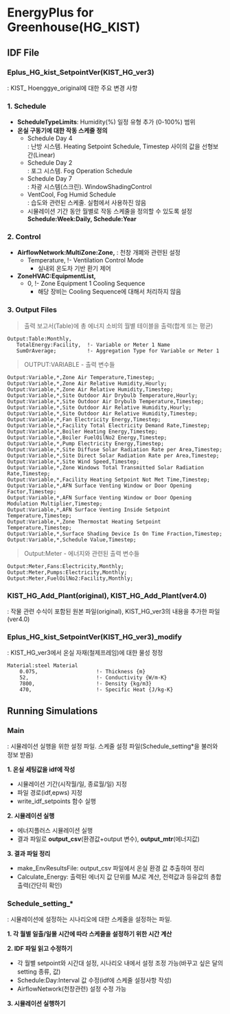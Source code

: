 # EnergyPlus for Greenhouse(HG_KIST)

## IDF File
### Eplus_HG_kist_SetpointVer(KIST_HG_ver3)
: KIST_ Hoenggye_original에 대한 주요 변경 사항

### **1. Schedule**
- **ScheduleTypeLimits**: Humidity(%) 일정 유형 추가 (0-100%) 범위  
- **온실 구동기에 대한 작동 스케줄 정의**
    - Schedule Day 4  
    : 난방 시스템. Heating Setpoint Schedule, Timestep 사이의 값을 선형보간(Linear)
    - Schedule Day 2  
    : 포그 시스템. Fog Operation Schedule
    - Schedule Day 7  
    : 차광 시스템(스크린). WindowShadingControl
    - VentCool, Fog Humid Schedule  
    : 습도와 관련된 스케줄. 실험에서 사용하진 않음
    - 시뮬레이션 기간 동안 월별로 작동 스케줄을 정의할 수 있도록 설정 **Schedule:Week:Daily, Schedule:Year**

### **2. Control**  

- **AirflowNetwork:MultiZone:Zone,** : 천창 개폐와 관련된 설정  
    - Temperature,  !- Ventilation Control Mode
        - 실내외 온도차 기반 환기 제어
- **ZoneHVAC:EquipmentList,**
    - 0,   !- Zone Equipment 1 Cooling Sequence  
        - 해당 장비는 Cooling Sequence에 대해서 처리하지 않음

### **3. Output Files**  
> 출력 보고서(Table)에 총 에너지 소비의 월별 테이블을 출력(합계 또는 평균)

    Output:Table:Monthly,
       TotalEnergy:Facility,  !- Variable or Meter 1 Name
       SumOrAverage;          !- Aggregation Type for Variable or Meter 1

> OUTPUT:VARIABLE - 출력 변수들

    Output:Variable,*,Zone Air Temperature,Timestep;
    Output:Variable,*,Zone Air Relative Humidity,Hourly;
    Output:Variable,*,Zone Air Relative Humidity,Timestep;
    Output:Variable,*,Site Outdoor Air Drybulb Temperature,Hourly;
    Output:Variable,*,Site Outdoor Air Drybulb Temperature,Timestep;
    Output:Variable,*,Site Outdoor Air Relative Humidity,Hourly;
    Output:Variable,*,Site Outdoor Air Relative Humidity,Timestep;
    Output:Variable,*,Fan Electricity Energy,Timestep;
    Output:Variable,*,Facility Total Electricity Demand Rate,Timestep;
    Output:Variable,*,Boiler Heating Energy,Timestep;
    Output:Variable,*,Boiler FuelOilNo2 Energy,Timestep;
    Output:Variable,*,Pump Electricity Energy,Timestep;
    Output:Variable,*,Site Diffuse Solar Radiation Rate per Area,Timestep;
    Output:Variable,*,Site Direct Solar Radiation Rate per Area,Timestep;
    Output:Variable,*,Site Wind Speed,Timestep;
    Output:Variable,*,Zone Windows Total Transmitted Solar Radiation Rate,Timestep;
    Output:Variable,*,Facility Heating Setpoint Not Met Time,Timestep;
    Output:Variable,*,AFN Surface Venting Window or Door Opening Factor,Timestep;
    Output:Variable,*,AFN Surface Venting Window or Door Opening Modulation Multiplier,Timestep;
    Output:Variable,*,AFN Surface Venting Inside Setpoint Temperature,Timestep;
    Output:Variable,*,Zone Thermostat Heating Setpoint Temperature,Timestep;
    Output:Variable,*,Surface Shading Device Is On Time Fraction,Timestep;
    Output:Variable,*,Schedule Value,Timestep;

> Output:Meter - 에너지와 관련된 출력 변수들   

    Output:Meter,Fans:Electricity,Monthly;
    Output:Meter,Pumps:Electricity,Monthly;
    Output:Meter,FuelOilNo2:Facility,Monthly;

### KIST_HG_Add_Plant(original), KIST_HG_Add_Plant(ver4.0)
: 작물 관련 수식이 포함된 원본 파일(original), KIST_HG_ver3의 내용을 추가한 파일(ver4.0)

### Eplus_HG_kist_SetpointVer(KIST_HG_ver3)_modify
: KIST_HG_ver3에서 온실 자재(철제프레임)에 대한 물성 정정

    Material:steel Material
        0.075,                   !- Thickness {m}
        52,                      !- Conductivity {W/m-K}
        7800,                    !- Density {kg/m3}
        470,                     !- Specific Heat {J/kg-K}

## Running Simulations
### Main 
: 시뮬레이션 실행을 위한 설정 파일. 스케줄 설정 파일(Schedule_setting*을 불러와 정보 받음)

**1. 온실 세팅값을 idf에 작성**
- 시뮬레이션 기간(시작월/일, 종료월/일) 지정  
- 파일 경로(idf,epws) 지정  
- write_idf_setpoints 함수 실행  

**2. 시뮬레이션 실행**  
- 에너지플러스 시뮬레이션 실행
- 결과 파일로 **output_csv**(환경값+output 변수), **output_mtr**(에너지값)  

**3. 결과 파일 정리**  
- make_EnvResultsFile: output_csv 파일에서 온실 환경 값 추출하여 정리  
- Calculate_Energy: 출력된 에너지 값 단위를 MJ로 계산, 전력값과 등유값의 총합 출력(간단히 확인)  

### Schedule_setting_* 
: 시뮬레이션에 설정하는 시나리오에 대한 스케줄을 설정하는 파일.  

**1. 각 월별 일출/일몰 시간에 따라 스케줄을 설정하기 위한 시간 계산**  

**2. IDF 파일 읽고 수정하기**  
- 각 월별 setpoint와 시간대 설정, 시나리오 내에서 설정 조정 가능(바꾸고 싶은 달의 setting 종류, 값)    
- Schedule:Day:Interval 값 수정(idf에 스케줄 설정사항 작성)  
- AirflowNetwork(천창관련) 설정 수정 가능  

**3. 시뮬레이션 실행하기**  